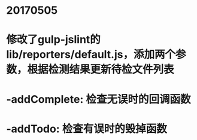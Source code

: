 # 20170505
# 修改了gulp-jslint的lib/reporters/default.js，添加两个参数，根据检测结果更新待检文件列表
# -addComplete: 检查无误时的回调函数
# -addTodo: 检查有误时的毁掉函数